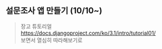 
## 설문조사 앱 만들기 (10/10~)
> 장고 튜토리얼  
> https://docs.djangoproject.com/ko/3.1/intro/tutorial01/  
> 보면서 열심히 따라해보기로


